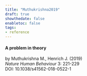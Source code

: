 ```yaml
---
title: "Muthukrishna2019"
draft: true
showthedate: false
enabletoc: false
tags:
- reference
---
```


#### **A problem in theory**     
by Muthukrishna M., Henrich J. (2019)         
*Nature Human Behaviour* 3: 221-229       
DOI: 10.1038/s41562-018-0522-1     


